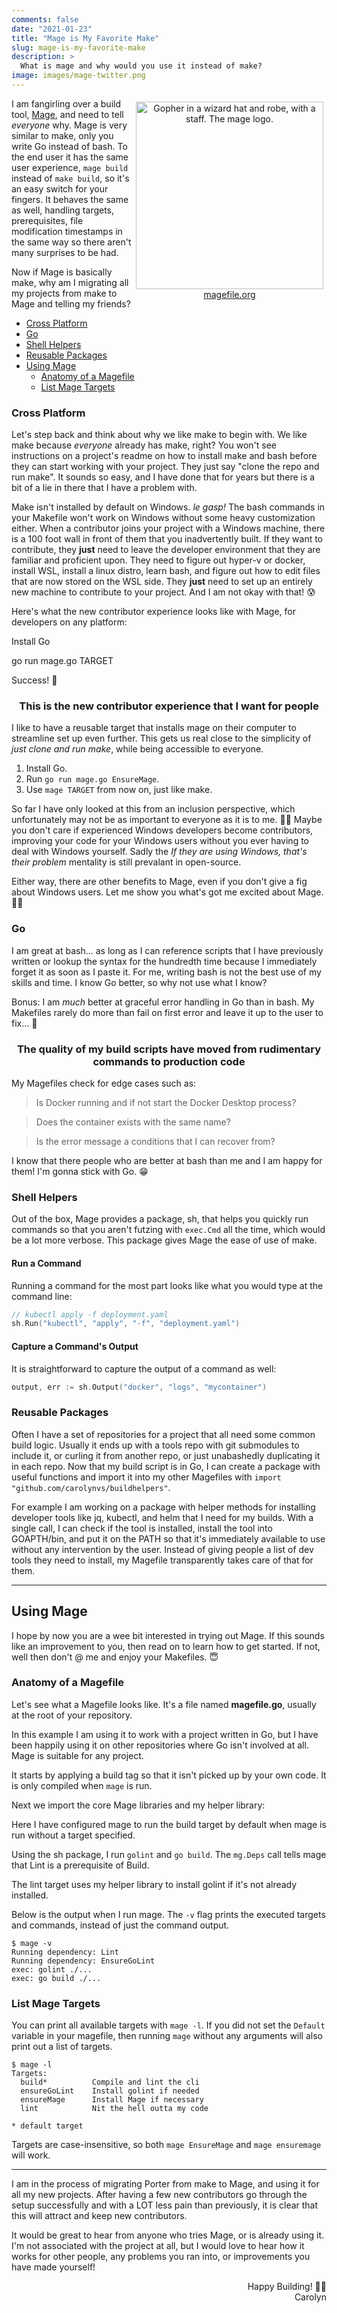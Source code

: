 ```yaml
---
comments: false
date: "2021-01-23"
title: "Mage is My Favorite Make"
slug: mage-is-my-favorite-make
description: >
  What is mage and why would you use it instead of make?
image: images/mage-twitter.png
---
```


<figure style="text-align: center; float: right; margin: 5px">
  <img src="/images/mage.png" width="300px" alt="Gopher in a wizard hat and robe, with a staff. The mage logo." />
  <figcaption><a href="https://magefile.org">magefile.org</a></figcaption>
</figure>

I am fangirling over a build tool, [Mage](https://magefile.org), and need to tell _everyone_ why.
Mage is very similar to make, only you write Go instead of bash.
To the end user it has the same user experience, `mage build` instead of `make build`, so it's an easy switch for your fingers.
It behaves the same as well, handling targets, prerequisites, file modification timestamps in the same way so there aren't many surprises to be had.

Now if Mage is basically make, why am I migrating all my projects from make to Mage and telling my friends?

* [Cross Platform](#cross-platform)
* [Go](#go)
* [Shell Helpers](#shell-helpers)
* [Reusable Packages](#reusable-packages)
* [Using Mage](#using-mage)
  * [Anatomy of a Magefile](#anatomy-of-a-magefile)
  * [List Mage Targets](#list-mage-targets)

### Cross Platform

Let's step back and think about why we like make to begin with.
We like make because _everyone_ already has make, right?
You won't see instructions on a project's readme on how to install make and bash before they can start working with your project.
They just say "clone the repo and run make".
It sounds so easy, and I have done that for years but there is a bit of a lie in there that I have a problem with.

Make isn't installed by default on Windows. _le gasp!_
The bash commands in your Makefile won't work on Windows without some heavy customization either.
When a contributor joins your project with a Windows machine, there is a 100 foot wall in front of them that you inadvertently built.
If they want to contribute, they **just** need to leave the developer environment that they are familiar and proficient upon.
They need to figure out hyper-v or docker, install WSL, install a linux distro, learn bash, and figure out how to edit files that are now stored on the WSL side. They **just** need to set up an entirely new machine to contribute to your project.
And I am not okay with that! 😰

Here's what the new contributor experience looks like with Mage, for developers on any platform:

Install Go

go run mage.go TARGET

Success! 🚀

<h3 align="center">This is the new contributor experience that I want for people</h3>

I like to have a reusable target that installs mage on their computer to streamline set up even further.
This gets us real close to the simplicity of _just clone and run make_, while being accessible to everyone.

1. Install Go.
1. Run `go run mage.go EnsureMage`.
1. Use `mage TARGET` from now on, just like make.

So far I have only looked at this from an inclusion perspective, which unfortunately may not be as important to everyone as it is to me. 🤷‍♀️
Maybe you don't care if experienced Windows developers become contributors, improving your code for your Windows users without you ever having to deal with Windows yourself.
Sadly the _If they are using Windows, that's their problem_ mentality is still prevalant in open-source.

Either way, there are other benefits to Mage, even if you don't give a fig about Windows users. Let me show you what's got me excited about Mage. 🧙‍♂️

### Go

I am great at bash... as long as I can reference scripts that I have previously written or lookup the syntax for the hundredth time because I immediately forget it as soon as I paste it.
For me, writing bash is not the best use of my skills and time.
I know Go better, so why not use what I know?

Bonus: I am _much_ better at graceful error handling in Go than in bash.
My Makefiles rarely do more than fail on first error and leave it up to the user to fix... 🙈

<h3 align="center">The quality of my build scripts have moved from rudimentary commands to production code</h3>

My Magefiles check for edge cases such as:

> Is Docker running and if not start the Docker Desktop process?

> Does the container exists with the same name?

> Is the error message a conditions that I can recover from?

I know that there people who are better at bash than me and I am happy for them! I'm gonna stick with Go. 😁

### Shell Helpers

Out of the box, Mage provides a package, sh, that helps you quickly run commands so that you aren't futzing with `exec.Cmd` all the time, which would be a lot more verbose. This package gives Mage the ease of use of make.

#### Run a Command

Running a command for the most part looks like what you would type at the command line:

```go
// kubectl apply -f deployment.yaml
sh.Run("kubectl", "apply", "-f", "deployment.yaml")
```

#### Capture a Command's Output

It is straightforward to capture the output of a command as well:

```go
output, err := sh.Output("docker", "logs", "mycontainer")
```

### Reusable Packages

Often I have a set of repositories for a project that all need some common build logic.
Usually it ends up with a tools repo with git submodules to include it, or curling it from another repo, or just unabashedly duplicating it in each repo.
Now that my build script is in Go, I can create a package with useful functions and import it into my other Magefiles with `import "github.com/carolynvs/buildhelpers"`.

For example I am working on a package with helper methods for installing developer tools like jq, kubectl, and helm that I need for my builds.
With a single call, I can check if the tool is installed, install the tool into GOAPTH/bin, and put it on the PATH so that it's immediately available to use without any intervention by the user.
Instead of giving people a list of dev tools they need to install, my Magefile transparently takes care of that for them.

___

## Using Mage

I hope by now you are a wee bit interested in trying out Mage. If this sounds like an improvement to you, then read on to learn how to get started. If not, well then don't @ me and enjoy your Makefiles. 😇

### Anatomy of a Magefile

Let's see what a Magefile looks like.
It's a file named **magefile.go**, usually at the root of your repository.

In this example I am using it to work with a project written in Go, but I have been happily using it on other repositories where Go isn't involved at all.
Mage is suitable for any project.

<script src="https://gist-it.appspot.com/github.com/carolynvs/mage-example/raw/main/magefile.go"></script>

It starts by applying a build tag so that it isn't picked up by your own code.
It is only compiled when `mage` is run.

<script src="https://gist-it.appspot.com/github.com/carolynvs/mage-example/raw/main/magefile.go?slice=0&footer=0"></script>

Next we import the core Mage libraries and my helper library:

<script src="https://gist-it.appspot.com/github.com/carolynvs/mage-example/raw/main/magefile.go?slice=4:9&footer=0"></script>

Here I have configured mage to run the build target by default when mage is run without a target specified.

<script src="https://gist-it.appspot.com/github.com/carolynvs/mage-example/raw/main/magefile.go?slice=12&footer=0"></script>

Using the sh package, I run `golint` and `go build`.
The `mg.Deps` call tells mage that Lint is a prerequisite of Build.

<script src="https://gist-it.appspot.com/github.com/carolynvs/mage-example/raw/main/magefile.go?slice=14:27&footer=0"></script>

The lint target uses my helper library to install golint if it's not already installed.

<script src="https://gist-it.appspot.com/github.com/carolynvs/mage-example/raw/main/magefile.go?slice=28:32&footer=0"></script>

Below is the output when I run mage.
The `-v` flag prints the executed targets and commands, instead of just the command output.

```console
$ mage -v
Running dependency: Lint
Running dependency: EnsureGoLint
exec: golint ./...
exec: go build ./...
```

### List Mage Targets

You can print all available targets with `mage -l`.
If you did not set the `Default` variable in your magefile, then running `mage` without any arguments will also print out a list of targets.

```console
$ mage -l
Targets:
  build*          Compile and lint the cli
  ensureGoLint    Install golint if needed
  ensureMage      Install Mage if necessary
  lint            Nit the hell outta my code

* default target
```

Targets are case-insensitive, so both `mage EnsureMage` and `mage ensuremage` will work.

___

I am in the process of migrating Porter from make to Mage, and using it for all my new projects.
After having a few new contributors go through the setup successfully and with a LOT less pain than previously, it is clear that this will attract and keep new contributors.

It would be great to  hear from anyone who tries Mage, or is already using it.
I'm not associated with the project at all, but I would love to hear how it works for other people, any problems you ran into, or improvements you have made yourself!

<p align="right">
Happy Building! 🌈✨<br/>
Carolyn 
</p>